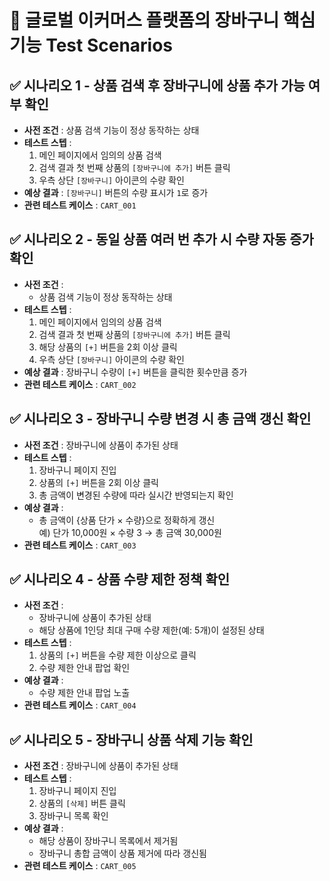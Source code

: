 # 🛒 글로벌 이커머스 플랫폼의 장바구니 핵심 기능 Test Scenarios

## ✅ 시나리오 1 - 상품 검색 후 장바구니에 상품 추가 가능 여부 확인

- **사전 조건** : 상품 검색 기능이 정상 동작하는 상태
- **테스트 스텝** :
  1. 메인 페이지에서 임의의 상품 검색  
  2. 검색 결과 첫 번째 상품의 `[장바구니에 추가]` 버튼 클릭  
  3. 우측 상단 `[장바구니]` 아이콘의 수량 확인
- **예상 결과** : `[장바구니]` 버튼의 수량 표시가 `1`로 증가
- **관련 테스트 케이스** : `CART_001`

## ✅ 시나리오 2 - 동일 상품 여러 번 추가 시 수량 자동 증가 확인

- **사전 조건** :
  - 상품 검색 기능이 정상 동작하는 상태
- **테스트 스텝** :
  1. 메인 페이지에서 임의의 상품 검색  
  2. 검색 결과 첫 번째 상품의 `[장바구니에 추가]` 버튼 클릭  
  3. 해당 상품의 `[+]` 버튼을 2회 이상 클릭
  4. 우측 상단 `[장바구니]` 아이콘의 수량 확인
- **예상 결과** : 장바구니 수량이 `[+]` 버튼을 클릭한 횟수만큼 증가   
- **관련 테스트 케이스** : `CART_002`

## ✅ 시나리오 3 - 장바구니 수량 변경 시 총 금액 갱신 확인

- **사전 조건** : 장바구니에 상품이 추가된 상태  
- **테스트 스텝** :
  1. 장바구니 페이지 진입
  2. 상품의 `[+]` 버튼을 2회 이상 클릭
  3. 총 금액이 변경된 수량에 따라 실시간 반영되는지 확인
- **예상 결과** :  
  - 총 금액이 {상품 단가 × 수량}으로 정확하게 갱신  
    예) 단가 10,000원 × 수량 3 → 총 금액 30,000원
- **관련 테스트 케이스** : `CART_003`

## ✅ 시나리오 4 - 상품 수량 제한 정책 확인

- **사전 조건** :  
  - 장바구니에 상품이 추가된 상태  
  - 해당 상품에 1인당 최대 구매 수량 제한(예: 5개)이 설정된 상태
- **테스트 스텝** :  
  1. 상품의 `[+]` 버튼을 수량 제한 이상으로 클릭  
  2. 수량 제한 안내 팝업 확인  
- **예상 결과** :  
  - 수량 제한 안내 팝업 노출  
- **관련 테스트 케이스** : `CART_004`

## ✅ 시나리오 5 - 장바구니 상품 삭제 기능 확인

- **사전 조건** : 장바구니에 상품이 추가된 상태  
- **테스트 스텝** :
  1. 장바구니 페이지 진입  
  2. 상품의 `[삭제]` 버튼 클릭  
  3. 장바구니 목록 확인
- **예상 결과** :  
  - 해당 상품이 장바구니 목록에서 제거됨  
  - 장바구니 총합 금액이 상품 제거에 따라 갱신됨  
- **관련 테스트 케이스** : `CART_005`
